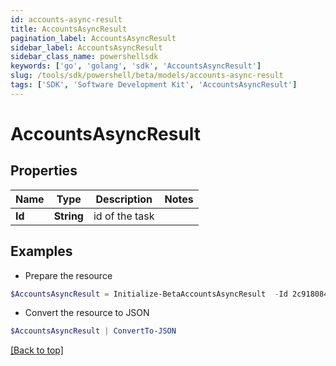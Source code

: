 ```yaml
---
id: accounts-async-result
title: AccountsAsyncResult
pagination_label: AccountsAsyncResult
sidebar_label: AccountsAsyncResult
sidebar_class_name: powershellsdk
keywords: ['go', 'golang', 'sdk', 'AccountsAsyncResult'] 
slug: /tools/sdk/powershell/beta/models/accounts-async-result
tags: ['SDK', 'Software Development Kit', 'AccountsAsyncResult']
---
```



# AccountsAsyncResult

## Properties

Name | Type | Description | Notes
------------ | ------------- | ------------- | -------------
**Id** |  **String** | id of the task | 

## Examples

- Prepare the resource
```powershell
$AccountsAsyncResult = Initialize-BetaAccountsAsyncResult  -Id 2c91808474683da6017468693c260195
```

- Convert the resource to JSON
```powershell
$AccountsAsyncResult | ConvertTo-JSON
```


[[Back to top]](#) 


